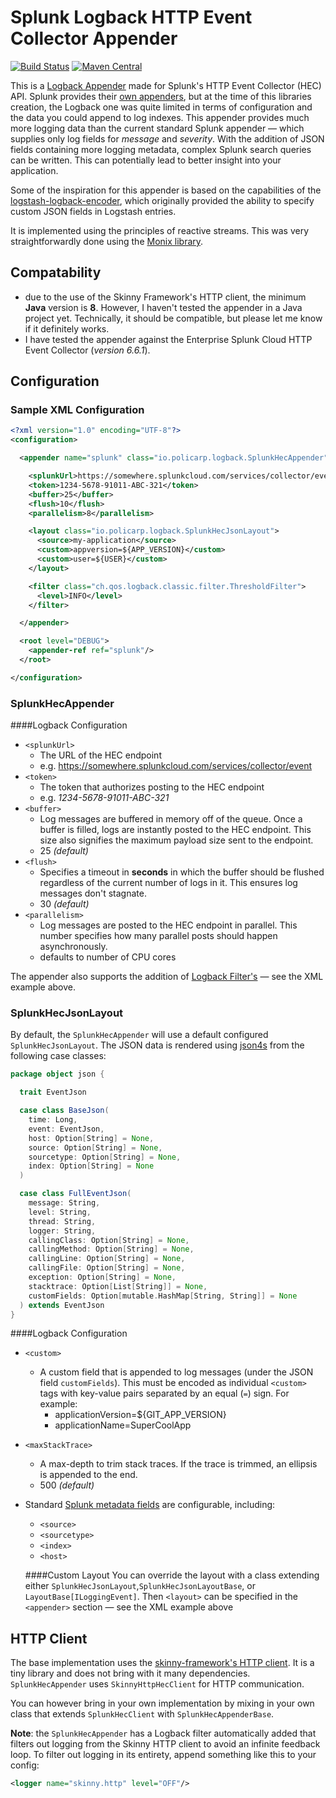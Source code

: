# Splunk Logback HTTP Event Collector Appender

[![Build Status](https://travis-ci.org/kdrakon/splunk-logback-hec-appender.svg?branch=master)](https://travis-ci.org/kdrakon/splunk-logback-hec-appender)
[![Maven Central](https://maven-badges.herokuapp.com/maven-central/io.policarp/splunk-logback-hec-appender_2.12/badge.svg)](https://maven-badges.herokuapp.com/maven-central/io.policarp/splunk-logback-hec-appender_2.12)

This is a [Logback Appender](http://logback.qos.ch/manual/appenders.html) made for Splunk's HTTP Event Collector (HEC) API. Splunk provides their [own appenders](https://github.com/splunk/splunk-library-javalogging), but at the time of this libraries creation, the Logback one was quite limited in terms of configuration and the data you could append to log indexes. This appender provides much more logging data than the current standard Splunk appender — which supplies only log fields for *message* and *severity*. With the addition of JSON fields containing more logging metadata, complex Splunk search queries can be written. This can potentially lead to better insight into your application.

Some of the inspiration for this appender is based on the capabilities of the [logstash-logback-encoder](https://github.com/logstash/logstash-logback-encoder), which originally provided the ability to specify custom JSON fields in Logstash entries.

It is implemented using the principles of reactive streams. This was very straightforwardly done using the [Monix library](https://monix.io/).

## Compatability
- due to the use of the Skinny Framework's HTTP client, the minimum **Java** version is **8**. However, I haven't tested the appender in a Java project yet. Technically, it should be compatible, but please let me know if it definitely works.
- I have tested the appender against the Enterprise Splunk Cloud HTTP Event Collector (*version 6.6.1*).

## Configuration
### Sample XML Configuration

```xml
<?xml version="1.0" encoding="UTF-8"?>
<configuration>

  <appender name="splunk" class="io.policarp.logback.SplunkHecAppender">

    <splunkUrl>https://somewhere.splunkcloud.com/services/collector/event</splunkUrl>
    <token>1234-5678-91011-ABC-321</token>
    <buffer>25</buffer>
    <flush>10</flush>
    <parallelism>8</parallelism>

    <layout class="io.policarp.logback.SplunkHecJsonLayout">
      <source>my-application</source>
      <custom>appversion=${APP_VERSION}</custom>
      <custom>user=${USER}</custom>
    </layout>

    <filter class="ch.qos.logback.classic.filter.ThresholdFilter">
      <level>INFO</level>
    </filter>

  </appender>

  <root level="DEBUG">
    <appender-ref ref="splunk"/>
  </root>

</configuration>
```

### SplunkHecAppender
####Logback Configuration
- `<splunkUrl>`
  - The URL of the HEC endpoint 
  - e.g. https://somewhere.splunkcloud.com/services/collector/event
- `<token>`
  - The token that authorizes posting to the HEC endpoint
  - e.g. _1234-5678-91011-ABC-321_
- `<buffer>`
  - Log messages are buffered in memory off of the queue. Once a buffer is filled, logs are instantly posted to the HEC endpoint. This size also signifies the maximum payload size sent to the endpoint.
  - 25 *(default)*
- `<flush>`
  - Specifies a timeout in **seconds** in which the buffer should be flushed regardless of the current number of logs in it. This ensures log messages don't stagnate.
  - 30 *(default)*
- `<parallelism>`
  - Log messages are posted to the HEC endpoint in parallel. This number specifies how many parallel posts should happen asynchronously.
  - defaults to number of CPU cores
  
The appender also supports the addition of [Logback Filter's](http://logback.qos.ch/manual/filters.html) — see the XML example above.

### SplunkHecJsonLayout
By default, the `SplunkHecAppender` will use a default configured `SplunkHecJsonLayout`. The JSON data is rendered using [json4s](https://github.com/json4s/json4s) from the following case classes:

```scala
package object json {

  trait EventJson

  case class BaseJson(
    time: Long,
    event: EventJson,
    host: Option[String] = None,
    source: Option[String] = None,
    sourcetype: Option[String] = None,
    index: Option[String] = None
  )

  case class FullEventJson(
    message: String,
    level: String,
    thread: String,
    logger: String,
    callingClass: Option[String] = None,
    callingMethod: Option[String] = None,
    callingLine: Option[String] = None,
    callingFile: Option[String] = None,
    exception: Option[String] = None,
    stacktrace: Option[List[String]] = None,
    customFields: Option[mutable.HashMap[String, String]] = None
  ) extends EventJson
}
```

####Logback Configuration
- `<custom>`
  - A custom field that is appended to log messages (under the JSON field `customFields`). This must be encoded as individual `<custom>` tags with key-value pairs separated by an equal (`=`) sign. For example:
    - applicationVersion=${GIT_APP_VERSION}
    - applicationName=SuperCoolApp
- `<maxStackTrace>`
  - A max-depth to trim stack traces. If the trace is trimmed, an ellipsis is appended to the end.
  - 500 *(default)*
- Standard [Splunk metadata fields](http://dev.splunk.com/view/event-collector/SP-CAAAE6P#meta) are configurable, including:
  - `<source>`
  - `<sourcetype>`
  - `<index>`
  - `<host>`
  
  ####Custom Layout
  You can override the layout with a class extending either `SplunkHecJsonLayout`,`SplunkHecJsonLayoutBase`, or `LayoutBase[ILoggingEvent]`. Then `<layout>` can be specified in the `<appender>` section — see the XML example above

## HTTP Client
The base implementation uses the [skinny-framework's HTTP client](https://github.com/skinny-framework/skinny-framework). It is a tiny library and does not bring with it many dependencies. `SplunkHecAppender` uses `SkinnyHttpHecClient` for HTTP communication.

You can however bring in your own implementation by mixing in your own class that extends `SplunkHecClient` with `SplunkHecAppenderBase`.

**Note**: the `SplunkHecAppender` has a Logback filter automatically added that filters out logging from the Skinny HTTP client to avoid an infinite feedback loop. To filter out logging in its entirety, append something like this to your config:

```xml 
<logger name="skinny.http" level="OFF"/>
```
